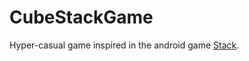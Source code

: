 # CubeStackGame

Hyper-casual game inspired in the android game [Stack](https://play.google.com/store/apps/details?id=com.ketchapp.stack&hl=es&gl=US).